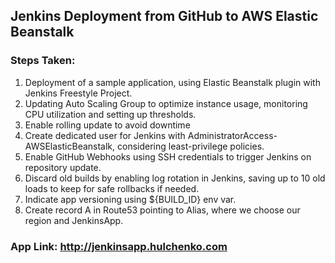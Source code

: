 ## Jenkins Deployment from GitHub to AWS Elastic Beanstalk

### Steps Taken:

1. Deployment of a sample application, using Elastic Beanstalk plugin with Jenkins Freestyle Project.
2. Updating Auto Scaling Group to optimize instance usage, monitoring CPU utilization and setting up thresholds.
3. Enable rolling update to avoid downtime
4. Create dedicated user for Jenkins with AdministratorAccess-AWSElasticBeanstalk, considering least-privilege policies.
5. Enable GitHub Webhooks using SSH credentials to trigger Jenkins on repository update.
6. Discard old builds by enabling log rotation in Jenkins, saving up to 10 old loads to keep for safe rollbacks if needed.
7. Indicate app versioning using ${BUILD_ID} env var.
8. Create record A in Route53 pointing to Alias, where we choose our region and JenkinsApp.

### App Link: http://jenkinsapp.hulchenko.com
